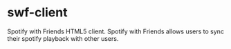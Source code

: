 # swf-client
Spotify with Friends HTML5 client. Spotify with Friends allows users to sync their spotify playback with other users.
